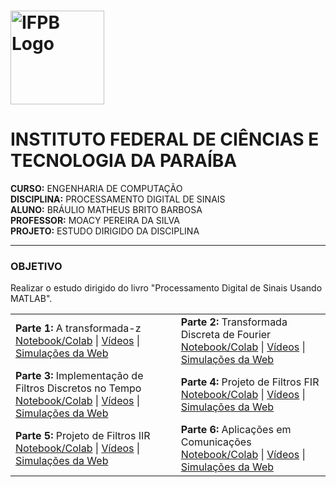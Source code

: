 # <img src="https://www.ifpb.edu.br/static/files/2021/07/ifpb-vertical-cor.png" alt="IFPB Logo" width="150">

# **INSTITUTO FEDERAL DE CIÊNCIAS E TECNOLOGIA DA PARAÍBA**  
**CURSO:** ENGENHARIA DE COMPUTAÇÃO  
**DISCIPLINA:** PROCESSAMENTO DIGITAL DE SINAIS  
**ALUNO:** BRÁULIO MATHEUS BRITO BARBOSA  
**PROFESSOR:** MOACY PEREIRA DA SILVA  
**PROJETO:** ESTUDO DIRIGIDO DA DISCIPLINA    

---
### **OBJETIVO**  
Realizar o estudo dirigido do livro "Processamento Digital de Sinais Usando MATLAB".

<table>
  <tr>
    <td><b>Parte 1:</b> A transformada-z<br>
      <a href="https://colab.research.google.com/drive/1fehWN_SVL_rAxcISjI9wFhLswbujbALv?usp=sharing">Notebook/Colab</a> | 
      <a href="https://www.youtube.com/watch?v=a4ilqPa6l34&list=PLfN7xQ-9PKlgUY-OId4ln9LLPNHIwvGal&index=1">Vídeos</a> | 
      <a href="#">Simulações da Web</a>
    </td>
    <td><b>Parte 2:</b> Transformada Discreta de Fourier<br>
      <a href="https://colab.research.google.com/drive/1FQ-KvLXOqOFttxIaf1C6fqDA0naF65Ar?usp=sharing">Notebook/Colab</a> | 
      <a href="#">Vídeos</a> | 
      <a href="#">Simulações da Web</a>
    </td>
  </tr>
  <tr>
    <td><b>Parte 3:</b> Implementação de Filtros Discretos no Tempo<br>
      <a href="https://colab.research.google.com/drive/12gqmjwihW_U1kKLvpoMn25R1gDNjAy4Q?usp=sharing">Notebook/Colab</a> | 
      <a href="#">Vídeos</a> | 
      <a href="#">Simulações da Web</a>
    </td>
    <td><b>Parte 4:</b> Projeto de Filtros FIR<br>
      <a href="https://colab.research.google.com/drive/13uxkEhBDX-QEsWF0XNzt0nIL8Eo0ZWvS?usp=sharing">Notebook/Colab</a> | 
      <a href="#">Vídeos</a> | 
      <a href="#">Simulações da Web</a>
    </td>
  </tr>
  <tr>
    <td><b>Parte 5:</b> Projeto de Filtros IIR<br>
      <a href="https://colab.research.google.com/drive/1PmKBWEYGp3S0FrBVzH-HpW0cXvjM8dWZ?usp=sharing">Notebook/Colab</a> | 
      <a href="#">Vídeos</a> | 
      <a href="#">Simulações da Web</a>
    </td>
    <td><b>Parte 6:</b> Aplicações em Comunicações<br>
      <a href="https://colab.research.google.com/drive/1uZeGMd7TOrOGDlZ72uMB7wn3_BRWj-cT?usp=sharing">Notebook/Colab</a> | 
      <a href="#">Vídeos</a> | 
      <a href="#">Simulações da Web</a>
    </td>
  </tr>
</table>



